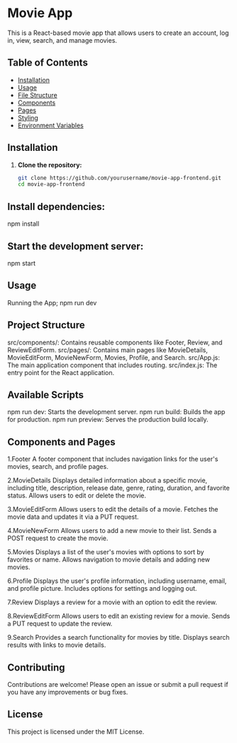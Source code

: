 # Movie App

This is a React-based movie app that allows users to create an account, log in, view, search, and manage movies.

## Table of Contents

- [Installation](#installation)
- [Usage](#usage)
- [File Structure](#file-structure)
- [Components](#components)
- [Pages](#pages)
- [Styling](#styling)
- [Environment Variables](#environment-variables)

## Installation

1. **Clone the repository:**
   ```sh
   git clone https://github.com/yourusername/movie-app-frontend.git
   cd movie-app-frontend
## Install dependencies:
npm install


## Start the development server:
npm start

## Usage
Running the App;
npm run dev

## Project Structure
src/components/: Contains reusable components like Footer, Review, and ReviewEditForm.
src/pages/: Contains main pages like MovieDetails, MovieEditForm, MovieNewForm, Movies, Profile, and Search.
src/App.js: The main application component that includes routing.
src/index.js: The entry point for the React application.
## Available Scripts
npm run dev: Starts the development server.
npm run build: Builds the app for production.
npm run preview: Serves the production build locally.
## Components and Pages
 1.Footer
A footer component that includes navigation links for the user's movies, search, and profile pages.

 2.MovieDetails
Displays detailed information about a specific movie, including title, description, release date, genre, rating, duration, and favorite status. Allows users to edit or delete the movie.

 3.MovieEditForm
Allows users to edit the details of a movie. Fetches the movie data and updates it via a PUT request.

 4.MovieNewForm
Allows users to add a new movie to their list. Sends a POST request to create the movie.

 5.Movies
Displays a list of the user's movies with options to sort by favorites or name. Allows navigation to movie details and adding new movies.

 6.Profile
Displays the user's profile information, including username, email, and profile picture. Includes options for settings and logging out.

 7.Review
Displays a review for a movie with an option to edit the review.

 8.ReviewEditForm
Allows users to edit an existing review for a movie. Sends a PUT request to update the review.

 9.Search
Provides a search functionality for movies by title. Displays search results with links to movie details.

 ## Contributing
Contributions are welcome! Please open an issue or submit a pull request if you have any improvements or bug fixes.

## License
This project is licensed under the MIT License.


